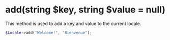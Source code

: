# add(string $key, string $value = null)
This method is used to add a key and value to the current locale.

```php
$Locale->add("Welcome!", "Bienvenue");
```
